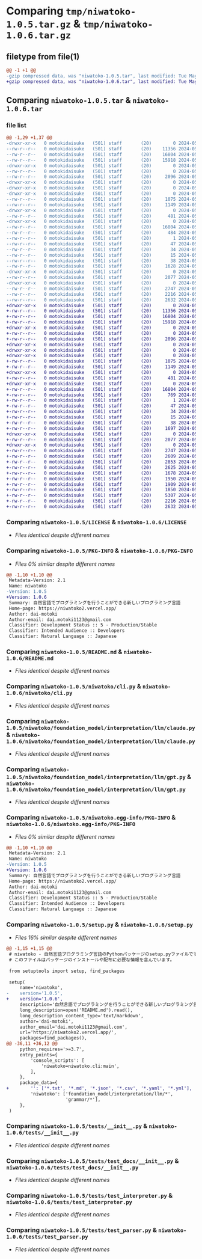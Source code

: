 # Comparing `tmp/niwatoko-1.0.5.tar.gz` & `tmp/niwatoko-1.0.6.tar.gz`

## filetype from file(1)

```diff
@@ -1 +1 @@
-gzip compressed data, was "niwatoko-1.0.5.tar", last modified: Tue May  7 08:22:37 2024, max compression
+gzip compressed data, was "niwatoko-1.0.6.tar", last modified: Tue May  7 08:24:42 2024, max compression
```

## Comparing `niwatoko-1.0.5.tar` & `niwatoko-1.0.6.tar`

### file list

```diff
@@ -1,29 +1,37 @@
-drwxr-xr-x   0 motokidaisuke   (501) staff       (20)        0 2024-05-07 08:22:37.548078 niwatoko-1.0.5/
--rw-r--r--   0 motokidaisuke   (501) staff       (20)    11356 2024-05-07 05:52:57.000000 niwatoko-1.0.5/LICENSE
--rw-r--r--   0 motokidaisuke   (501) staff       (20)    16804 2024-05-07 08:22:37.547931 niwatoko-1.0.5/PKG-INFO
--rw-r--r--   0 motokidaisuke   (501) staff       (20)    15918 2024-05-07 02:46:41.000000 niwatoko-1.0.5/README.md
-drwxr-xr-x   0 motokidaisuke   (501) staff       (20)        0 2024-05-07 08:22:37.545476 niwatoko-1.0.5/niwatoko/
--rw-r--r--   0 motokidaisuke   (501) staff       (20)        0 2024-05-07 05:52:23.000000 niwatoko-1.0.5/niwatoko/__init__.py
--rw-r--r--   0 motokidaisuke   (501) staff       (20)     2096 2024-05-07 06:53:37.000000 niwatoko-1.0.5/niwatoko/cli.py
-drwxr-xr-x   0 motokidaisuke   (501) staff       (20)        0 2024-05-07 08:22:37.544632 niwatoko-1.0.5/niwatoko/foundation_model/
-drwxr-xr-x   0 motokidaisuke   (501) staff       (20)        0 2024-05-07 08:22:37.544668 niwatoko-1.0.5/niwatoko/foundation_model/interpretation/
-drwxr-xr-x   0 motokidaisuke   (501) staff       (20)        0 2024-05-07 08:22:37.546606 niwatoko-1.0.5/niwatoko/foundation_model/interpretation/llm/
--rw-r--r--   0 motokidaisuke   (501) staff       (20)     1075 2024-05-07 06:49:11.000000 niwatoko-1.0.5/niwatoko/foundation_model/interpretation/llm/claude.py
--rw-r--r--   0 motokidaisuke   (501) staff       (20)     1149 2024-05-07 06:53:25.000000 niwatoko-1.0.5/niwatoko/foundation_model/interpretation/llm/gpt.py
-drwxr-xr-x   0 motokidaisuke   (501) staff       (20)        0 2024-05-07 08:22:37.546832 niwatoko-1.0.5/niwatoko/grammar/
--rw-r--r--   0 motokidaisuke   (501) staff       (20)      481 2024-05-07 05:52:23.000000 niwatoko-1.0.5/niwatoko/grammar/system.md
-drwxr-xr-x   0 motokidaisuke   (501) staff       (20)        0 2024-05-07 08:22:37.546271 niwatoko-1.0.5/niwatoko.egg-info/
--rw-r--r--   0 motokidaisuke   (501) staff       (20)    16804 2024-05-07 08:22:37.000000 niwatoko-1.0.5/niwatoko.egg-info/PKG-INFO
--rw-r--r--   0 motokidaisuke   (501) staff       (20)      484 2024-05-07 08:22:37.000000 niwatoko-1.0.5/niwatoko.egg-info/SOURCES.txt
--rw-r--r--   0 motokidaisuke   (501) staff       (20)        1 2024-05-07 08:22:37.000000 niwatoko-1.0.5/niwatoko.egg-info/dependency_links.txt
--rw-r--r--   0 motokidaisuke   (501) staff       (20)       47 2024-05-07 08:22:37.000000 niwatoko-1.0.5/niwatoko.egg-info/entry_points.txt
--rw-r--r--   0 motokidaisuke   (501) staff       (20)       34 2024-05-07 08:22:37.000000 niwatoko-1.0.5/niwatoko.egg-info/requires.txt
--rw-r--r--   0 motokidaisuke   (501) staff       (20)       15 2024-05-07 08:22:37.000000 niwatoko-1.0.5/niwatoko.egg-info/top_level.txt
--rw-r--r--   0 motokidaisuke   (501) staff       (20)       38 2024-05-07 08:22:37.548114 niwatoko-1.0.5/setup.cfg
--rw-r--r--   0 motokidaisuke   (501) staff       (20)     1628 2024-05-07 08:21:50.000000 niwatoko-1.0.5/setup.py
-drwxr-xr-x   0 motokidaisuke   (501) staff       (20)        0 2024-05-07 08:22:37.547410 niwatoko-1.0.5/tests/
--rw-r--r--   0 motokidaisuke   (501) staff       (20)     2077 2024-05-07 02:46:41.000000 niwatoko-1.0.5/tests/__init__.py
-drwxr-xr-x   0 motokidaisuke   (501) staff       (20)        0 2024-05-07 08:22:37.547705 niwatoko-1.0.5/tests/test_docs/
--rw-r--r--   0 motokidaisuke   (501) staff       (20)     2747 2024-05-07 02:46:41.000000 niwatoko-1.0.5/tests/test_docs/__init__.py
--rw-r--r--   0 motokidaisuke   (501) staff       (20)     2216 2024-05-07 02:46:41.000000 niwatoko-1.0.5/tests/test_interpreter.py
--rw-r--r--   0 motokidaisuke   (501) staff       (20)     2632 2024-05-07 02:46:41.000000 niwatoko-1.0.5/tests/test_parser.py
+drwxr-xr-x   0 motokidaisuke   (501) staff       (20)        0 2024-05-07 08:24:42.575955 niwatoko-1.0.6/
+-rw-r--r--   0 motokidaisuke   (501) staff       (20)    11356 2024-05-07 05:52:57.000000 niwatoko-1.0.6/LICENSE
+-rw-r--r--   0 motokidaisuke   (501) staff       (20)    16804 2024-05-07 08:24:42.575749 niwatoko-1.0.6/PKG-INFO
+-rw-r--r--   0 motokidaisuke   (501) staff       (20)    15918 2024-05-07 02:46:41.000000 niwatoko-1.0.6/README.md
+drwxr-xr-x   0 motokidaisuke   (501) staff       (20)        0 2024-05-07 08:24:42.570517 niwatoko-1.0.6/niwatoko/
+-rw-r--r--   0 motokidaisuke   (501) staff       (20)        0 2024-05-07 05:52:23.000000 niwatoko-1.0.6/niwatoko/__init__.py
+-rw-r--r--   0 motokidaisuke   (501) staff       (20)     2096 2024-05-07 06:53:37.000000 niwatoko-1.0.6/niwatoko/cli.py
+drwxr-xr-x   0 motokidaisuke   (501) staff       (20)        0 2024-05-07 08:24:42.569608 niwatoko-1.0.6/niwatoko/foundation_model/
+drwxr-xr-x   0 motokidaisuke   (501) staff       (20)        0 2024-05-07 08:24:42.569647 niwatoko-1.0.6/niwatoko/foundation_model/interpretation/
+drwxr-xr-x   0 motokidaisuke   (501) staff       (20)        0 2024-05-07 08:24:42.571880 niwatoko-1.0.6/niwatoko/foundation_model/interpretation/llm/
+-rw-r--r--   0 motokidaisuke   (501) staff       (20)     1075 2024-05-07 06:49:11.000000 niwatoko-1.0.6/niwatoko/foundation_model/interpretation/llm/claude.py
+-rw-r--r--   0 motokidaisuke   (501) staff       (20)     1149 2024-05-07 06:53:25.000000 niwatoko-1.0.6/niwatoko/foundation_model/interpretation/llm/gpt.py
+drwxr-xr-x   0 motokidaisuke   (501) staff       (20)        0 2024-05-07 08:24:42.572139 niwatoko-1.0.6/niwatoko/grammar/
+-rw-r--r--   0 motokidaisuke   (501) staff       (20)      481 2024-05-07 05:52:23.000000 niwatoko-1.0.6/niwatoko/grammar/system.md
+drwxr-xr-x   0 motokidaisuke   (501) staff       (20)        0 2024-05-07 08:24:42.571368 niwatoko-1.0.6/niwatoko.egg-info/
+-rw-r--r--   0 motokidaisuke   (501) staff       (20)    16804 2024-05-07 08:24:42.000000 niwatoko-1.0.6/niwatoko.egg-info/PKG-INFO
+-rw-r--r--   0 motokidaisuke   (501) staff       (20)      769 2024-05-07 08:24:42.000000 niwatoko-1.0.6/niwatoko.egg-info/SOURCES.txt
+-rw-r--r--   0 motokidaisuke   (501) staff       (20)        1 2024-05-07 08:24:42.000000 niwatoko-1.0.6/niwatoko.egg-info/dependency_links.txt
+-rw-r--r--   0 motokidaisuke   (501) staff       (20)       47 2024-05-07 08:24:42.000000 niwatoko-1.0.6/niwatoko.egg-info/entry_points.txt
+-rw-r--r--   0 motokidaisuke   (501) staff       (20)       34 2024-05-07 08:24:42.000000 niwatoko-1.0.6/niwatoko.egg-info/requires.txt
+-rw-r--r--   0 motokidaisuke   (501) staff       (20)       15 2024-05-07 08:24:42.000000 niwatoko-1.0.6/niwatoko.egg-info/top_level.txt
+-rw-r--r--   0 motokidaisuke   (501) staff       (20)       38 2024-05-07 08:24:42.576006 niwatoko-1.0.6/setup.cfg
+-rw-r--r--   0 motokidaisuke   (501) staff       (20)     1697 2024-05-07 08:24:25.000000 niwatoko-1.0.6/setup.py
+drwxr-xr-x   0 motokidaisuke   (501) staff       (20)        0 2024-05-07 08:24:42.572942 niwatoko-1.0.6/tests/
+-rw-r--r--   0 motokidaisuke   (501) staff       (20)     2077 2024-05-07 02:46:41.000000 niwatoko-1.0.6/tests/__init__.py
+drwxr-xr-x   0 motokidaisuke   (501) staff       (20)        0 2024-05-07 08:24:42.575248 niwatoko-1.0.6/tests/test_docs/
+-rw-r--r--   0 motokidaisuke   (501) staff       (20)     2747 2024-05-07 02:46:41.000000 niwatoko-1.0.6/tests/test_docs/__init__.py
+-rw-r--r--   0 motokidaisuke   (501) staff       (20)     2609 2024-05-07 05:48:44.000000 niwatoko-1.0.6/tests/test_docs/test_doc1.md
+-rw-r--r--   0 motokidaisuke   (501) staff       (20)     2853 2024-05-07 05:48:44.000000 niwatoko-1.0.6/tests/test_docs/test_doc2.md
+-rw-r--r--   0 motokidaisuke   (501) staff       (20)     2625 2024-05-07 05:48:44.000000 niwatoko-1.0.6/tests/test_docs/test_doc3.md
+-rw-r--r--   0 motokidaisuke   (501) staff       (20)     1678 2024-05-07 06:18:12.000000 niwatoko-1.0.6/tests/test_docs/test_gen_github_issue.md
+-rw-r--r--   0 motokidaisuke   (501) staff       (20)     1950 2024-05-07 07:00:44.000000 niwatoko-1.0.6/tests/test_docs/test_gen_grimoire.md
+-rw-r--r--   0 motokidaisuke   (501) staff       (20)     1909 2024-05-07 06:33:47.000000 niwatoko-1.0.6/tests/test_docs/test_gen_grimoire2.md
+-rw-r--r--   0 motokidaisuke   (501) staff       (20)     1850 2024-05-07 07:04:51.000000 niwatoko-1.0.6/tests/test_docs/test_gen_grimoire_en.md
+-rw-r--r--   0 motokidaisuke   (501) staff       (20)     5307 2024-05-07 05:52:23.000000 niwatoko-1.0.6/tests/test_docs/test_gen_zoltraak_pypi.md
+-rw-r--r--   0 motokidaisuke   (501) staff       (20)     2216 2024-05-07 02:46:41.000000 niwatoko-1.0.6/tests/test_interpreter.py
+-rw-r--r--   0 motokidaisuke   (501) staff       (20)     2632 2024-05-07 02:46:41.000000 niwatoko-1.0.6/tests/test_parser.py
```

### Comparing `niwatoko-1.0.5/LICENSE` & `niwatoko-1.0.6/LICENSE`

 * *Files identical despite different names*

### Comparing `niwatoko-1.0.5/PKG-INFO` & `niwatoko-1.0.6/PKG-INFO`

 * *Files 0% similar despite different names*

```diff
@@ -1,10 +1,10 @@
 Metadata-Version: 2.1
 Name: niwatoko
-Version: 1.0.5
+Version: 1.0.6
 Summary: 自然言語でプログラミングを行うことができる新しいプログラミング言語
 Home-page: https://niwatoko2.vercel.app/
 Author: dai-motoki
 Author-email: dai.motoki1123@gmail.com
 Classifier: Development Status :: 5 - Production/Stable
 Classifier: Intended Audience :: Developers
 Classifier: Natural Language :: Japanese
```

### Comparing `niwatoko-1.0.5/README.md` & `niwatoko-1.0.6/README.md`

 * *Files identical despite different names*

### Comparing `niwatoko-1.0.5/niwatoko/cli.py` & `niwatoko-1.0.6/niwatoko/cli.py`

 * *Files identical despite different names*

### Comparing `niwatoko-1.0.5/niwatoko/foundation_model/interpretation/llm/claude.py` & `niwatoko-1.0.6/niwatoko/foundation_model/interpretation/llm/claude.py`

 * *Files identical despite different names*

### Comparing `niwatoko-1.0.5/niwatoko/foundation_model/interpretation/llm/gpt.py` & `niwatoko-1.0.6/niwatoko/foundation_model/interpretation/llm/gpt.py`

 * *Files identical despite different names*

### Comparing `niwatoko-1.0.5/niwatoko.egg-info/PKG-INFO` & `niwatoko-1.0.6/niwatoko.egg-info/PKG-INFO`

 * *Files 0% similar despite different names*

```diff
@@ -1,10 +1,10 @@
 Metadata-Version: 2.1
 Name: niwatoko
-Version: 1.0.5
+Version: 1.0.6
 Summary: 自然言語でプログラミングを行うことができる新しいプログラミング言語
 Home-page: https://niwatoko2.vercel.app/
 Author: dai-motoki
 Author-email: dai.motoki1123@gmail.com
 Classifier: Development Status :: 5 - Production/Stable
 Classifier: Intended Audience :: Developers
 Classifier: Natural Language :: Japanese
```

### Comparing `niwatoko-1.0.5/setup.py` & `niwatoko-1.0.6/setup.py`

 * *Files 16% similar despite different names*

```diff
@@ -1,15 +1,15 @@
 # niwatoko - 自然言語プログラミング言語のPythonパッケージのsetup.pyファイルです。
 # このファイルはパッケージのインストールや配布に必要な情報を含んでいます。
 
 from setuptools import setup, find_packages
 
 setup(
     name='niwatoko',
-    version='1.0.5',
+    version='1.0.6',
     description='自然言語でプログラミングを行うことができる新しいプログラミング言語',
     long_description=open('README.md').read(),
     long_description_content_type='text/markdown',
     author='dai-motoki',
     author_email='dai.motoki1123@gmail.com',
     url='https://niwatoko2.vercel.app/',
     packages=find_packages(),
@@ -36,11 +36,12 @@
     python_requires='>=3.7',
     entry_points={
         'console_scripts': [
             'niwatoko=niwatoko.cli:main',
         ],
     },
     package_data={
+        '': ['*.txt', '*.md', '*.json', '*.csv', '*.yaml', '*.yml'],
         'niwatoko': ['foundation_model/interpretation/llm/*', 
                      'grammar/*'],
     },
 )
```

### Comparing `niwatoko-1.0.5/tests/__init__.py` & `niwatoko-1.0.6/tests/__init__.py`

 * *Files identical despite different names*

### Comparing `niwatoko-1.0.5/tests/test_docs/__init__.py` & `niwatoko-1.0.6/tests/test_docs/__init__.py`

 * *Files identical despite different names*

### Comparing `niwatoko-1.0.5/tests/test_interpreter.py` & `niwatoko-1.0.6/tests/test_interpreter.py`

 * *Files identical despite different names*

### Comparing `niwatoko-1.0.5/tests/test_parser.py` & `niwatoko-1.0.6/tests/test_parser.py`

 * *Files identical despite different names*

